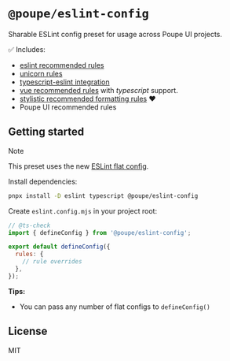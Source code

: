 # `@poupe/eslint-config`

Sharable ESLint config preset for usage across Poupe UI projects.

✅ Includes:

* [eslint recommended rules](https://eslint.org/docs/latest/rules/)
* [unicorn rules](https://github.com/sindresorhus/eslint-plugin-unicorn)
* [typescript-eslint integration](https://typescript-eslint.io/)
* [vue recommended rules](https://eslint.vuejs.org/rules/) with _typescript_ support.
* [stylistic recommended formatting rules](https://eslint.style/packages/default) ❤️
* Poupe UI recommended rules

## Getting started

> [!NOTE]
> This preset uses the new [ESLint flat config](https://eslint.org/docs/latest/use/configure/configuration-files).

Install dependencies:

```sh
pnpx install -D eslint typescript @poupe/eslint-config
```

Create `eslint.config.mjs` in your project root:

```js
// @ts-check
import { defineConfig } from '@poupe/eslint-config';

export default defineConfig({
  rules: {
    // rule overrides
  },
});
```

**Tips:**

* You can pass any number of flat configs to `defineConfig()`

## License

MIT
